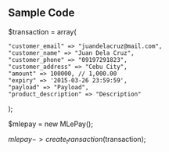 ## Sample Code

$transaction = array(

    "customer_email" => "juandelacruz@mail.com",
    "customer_name" => "Juan Dela Cruz",
    "customer_phone" => "09197291823",
    "customer_address" => "Cebu City",
    "amount" => 100000, // 1,000.00
    "expiry" => '2015-03-26 23:59:59',
    "payload" => "Payload",
    "product_description" => "Description"
);

$mlepay = new MLePay();

$mlepay->create_transaction($transaction);
